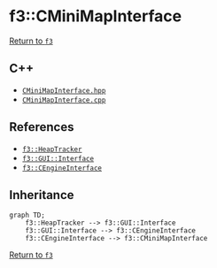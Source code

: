 # f3::CMiniMapInterface

[Return to `f3`](/docs/f3.md)

## C++

- [`CMiniMapInterface.hpp`](/c++/include/CMiniMapInterface.hpp)
- [`CMiniMapInterface.cpp`](/c++/source/CMiniMapInterface.cpp)

## References

- [`f3::HeapTracker`](/docs/f3/HeapTracker.md)
- [`f3::GUI::Interface`](/docs/f3/GUI/Interface.md)
- [`f3::CEngineInterface`](/docs/f3/CEngineInterface.md)

## Inheritance

```mermaid
graph TD;
    f3::HeapTracker --> f3::GUI::Interface
    f3::GUI::Interface --> f3::CEngineInterface
    f3::CEngineInterface --> f3::CMiniMapInterface
```

[Return to `f3`](/docs/f3.md)